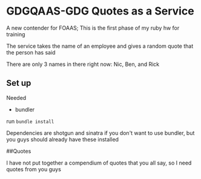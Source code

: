 GDGQAAS-GDG Quotes as a Service
===============================

A new contender for FOAAS; This is the first phase of my ruby hw for training

The service takes the name of an employee and gives a random quote that the person has said

There are only 3 names in there right now: Nic, Ben, and Rick



## Set up

Needed

+ bundler

run `bundle install`

Dependencies are shotgun and sinatra if you don't want to use bundler, but you guys should already have these installed

##Quotes

I have not put together a compendium of quotes that you all say, so I need quotes from you guys

